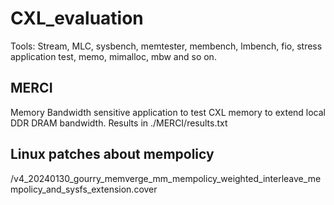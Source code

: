 # CXL_evaluation
Tools: Stream, MLC, sysbench, memtester, membench, lmbench, fio, stress application test, memo, mimalloc, mbw and so on.


## MERCI
Memory Bandwidth sensitive application to test CXL memory to extend local DDR DRAM bandwidth.
Results in ./MERCI/results.txt


## Linux patches about mempolicy
/v4_20240130_gourry_memverge_mm_mempolicy_weighted_interleave_mempolicy_and_sysfs_extension.cover 